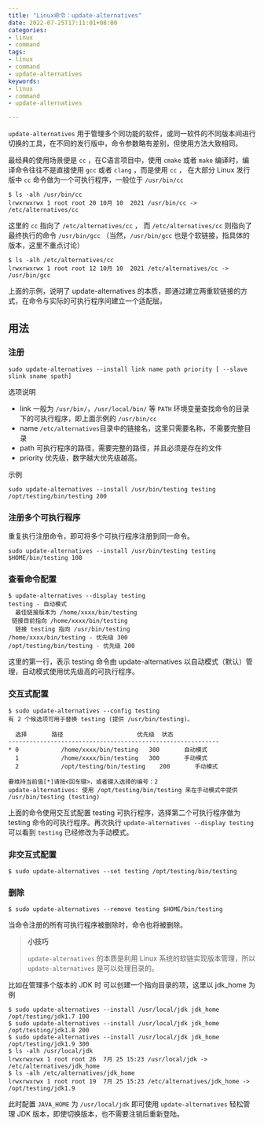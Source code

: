 ```yaml
---
title: "Linux命令：update-alternatives"
date: 2022-07-25T17:11:01+08:00
categories:
- linux
- command
tags:
- linux
- command
- update-alternatives
keywords:
- linux
- command
- update-alternatives

---
```


`update-alternatives` 用于管理多个同功能的软件，或同一软件的不同版本间进行切换的工具，在不同的发行版中，命令参数略有差别，但使用方法大致相同。

<!--more-->

最经典的使用场景便是 `cc` ，在C语言项目中，使用 `cmake` 或者 `make` 编译时，编译命令往往不是直接使用 `gcc` 或者 `clang` ，而是使用 `cc` ， 在大部分 Linux 发行版中 `cc` 命令做为一个可执行程序，一般位于 `/usr/bin/cc` 

```text
$ ls -alh /usr/bin/cc
lrwxrwxrwx 1 root root 20 10月 10  2021 /usr/bin/cc -> /etc/alternatives/cc
```

这里的 `cc` 指向了 `/etc/alternatives/cc` ， 而 `/etc/alternatives/cc` 则指向了最终执行的命令 `/usr/bin/gcc` （当然，`/usr/bin/gcc` 也是个软链接，指具体的版本，这里不重点讨论）

```text
$ ls -alh /etc/alternatives/cc           
lrwxrwxrwx 1 root root 12 10月 10  2021 /etc/alternatives/cc -> /usr/bin/gcc
```

上面的示例，说明了 update-alternatives 的本质，即通过建立两重软链接的方式，在命令与实际的可执行程序间建立一个适配层。

## 用法

### 注册

```text
sudo update-alternatives --install link name path priority [ --slave slink sname spath]
```

选项说明

* link 一般为 `/usr/bin/`，`/usr/local/bin/` 等 `PATH` 环境变量查找命令的目录下的可执行程序，即上面示例的 `/usr/bin/cc`
* name `/etc/alternatives`目录中的链接名，这里只需要名称，不需要完整目录
* path 可执行程序的路径，需要完整的路径，并且必须是存在的文件
* priority 优先级，数字越大优先级越高。

示例

```text
sudo update-alternatives --install /usr/bin/testing testing /opt/testing/bin/testing 200
```

### 注册多个可执行程序

重复执行注册命令，即可将多个可执行程序注册到同一命令。

```text
sudo update-alternatives --install /usr/bin/testing testing $HOME/bin/testing 100
```

### 查看命令配置

```text
$ update-alternatives --display testing
testing - 自动模式
  最佳链接版本为 /home/xxxx/bin/testing
 链接目前指向 /home/xxxx/bin/testing
  链接 testing 指向 /usr/bin/testing
/home/xxxx/bin/testing - 优先级 300
/opt/testing/bin/testing - 优先级 200
```

这里的第一行，表示 testing 命令由 update-alternatives 以自动模式（默认）管理，自动模式使用优先级高的可执行程序。

### 交互式配置

```text
$ sudo update-alternatives --config testing
有 2 个候选项可用于替换 testing (提供 /usr/bin/testing)。

  选择       路径                     优先级  状态
------------------------------------------------------------
* 0            /home/xxxx/bin/testing   300       自动模式
  1            /home/xxxx/bin/testing   300       手动模式
  2            /opt/testing/bin/testing    200       手动模式

要维持当前值[*]请按<回车键>，或者键入选择的编号：2
update-alternatives: 使用 /opt/testing/bin/testing 来在手动模式中提供 /usr/bin/testing (testing)
```

上面的命令使用交互式配置 testing 可执行程序，选择第二个可执行程序做为 testing 命令的可执行程序。再次执行 `update-alternatives --display testing` 可以看到 `testing` 已经修改为手动模式。

### 非交互式配置

```text
$ sudo update-alternatives --set testing /opt/testing/bin/testing
```

### 删除

```text
$ sudo update-alternatives --remove testing $HOME/bin/testing
```

当命令注册的所有可执行程序被删除时，命令也将被删除。

> **小技巧**
> 
> `update-alternatives` 的本质是利用 Linux 系统的软链实现版本管理，所以 `update-alternatives` 是可以处理目录的。

比如在管理多个版本的 JDK 时 可以创建一个指向目录的项，这里以 jdk_home 为例

```text
$ sudo update-alternatives --install /usr/local/jdk jdk_home /opt/testing/jdk1.7 100
$ sudo update-alternatives --install /usr/local/jdk jdk_home /opt/testing/jdk1.8 200
$ sudo update-alternatives --install /usr/local/jdk jdk_home /opt/testing/jdk1.9 300
$ ls -alh /usr/local/jdk       
lrwxrwxrwx 1 root root 26  7月 25 15:23 /usr/local/jdk -> /etc/alternatives/jdk_home
$ ls -alh /etc/alternatives/jdk_home              
lrwxrwxrwx 1 root root 19  7月 25 15:23 /etc/alternatives/jdk_home -> /opt/testing/jdk1.9
```

此时配置 `JAVA_HOME` 为 `/usr/local/jdk` 即可使用 `update-alternatives` 轻松管理 JDK 版本，即使切换版本，也不需要注销后重新登陆。
